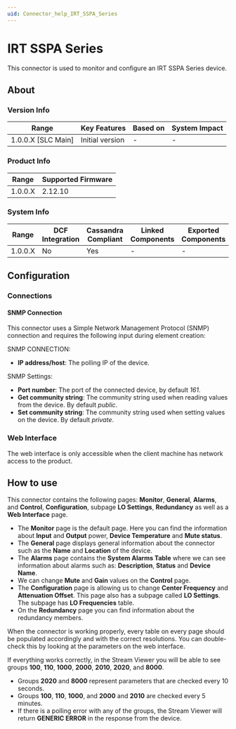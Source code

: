 ```yaml
---
uid: Connector_help_IRT_SSPA_Series
---
```


# IRT SSPA Series

This connector is used to monitor and configure an IRT SSPA Series device.

## About

### Version Info

| Range                | Key Features     | Based on     | System Impact     |
|----------------------|------------------|--------------|-------------------|
| 1.0.0.X [SLC Main]   | Initial version  | -            | -                 |

### Product Info

| Range     | Supported Firmware     |
|-----------|------------------------|
| 1.0.0.X   | 2.12.10                |

### System Info

| Range     | DCF Integration     | Cassandra Compliant     | Linked Components     | Exported Components     |
|-----------|---------------------|-------------------------|-----------------------|-------------------------|
| 1.0.0.X   | No                  | Yes                     | -                     | -                       |

## Configuration

### Connections

#### SNMP Connection

This connector uses a Simple Network Management Protocol (SNMP) connection and requires the following input during element creation:

SNMP CONNECTION:

- **IP address/host**: The polling IP of the device.

SNMP Settings:

- **Port number**: The port of the connected device, by default *161*.
- **Get community string**: The community string used when reading values from the device. By default *public*.
- **Set community string**: The community string used when setting values on the device. By default *private*.

### Web Interface

The web interface is only accessible when the client machine has network access to the product.

## How to use

This connector contains the following pages: **Monitor**, **General**, **Alarms**, and **Control**, **Configuration**, subpage **LO Settings**, **Redundancy** as well as a **Web Interface** page.

- The **Monitor** page is the default page. Here you can find the information about **Input** and **Output** power, **Device Temperature** and **Mute status**.
- The **General** page displays general information about the connector such as the **Name** and **Location** of the device.
- The **Alarms** page contains the **System Alarms Table** where we can see information about alarms such as: **Description**, **Status** and **Device Name**.
- We can change **Mute** and **Gain** values on the **Control** page.
- The **Configuration** page is allowing us to change **Center Frequency** and **Attenuation Offset**. This page also has a subpage called **LO Settings**. The subpage has **LO Frequencies** table.
- On the **Redundancy** page you can find information about the redundancy members.

When the connector is working properly, every table on every page should be populated accordingly and with the correct resolutions. You can double-check this by looking at the parameters on the web interface.

If everything works correctly, in the Stream Viewer you will be able to see groups **100**, **110**, **1000**, **2000**, **2010**, **2020**, and **8000**.

- Groups **2020** and **8000** represent parameters that are checked every 10 seconds.
- Groups **100**, **110**, **1000**, and **2000** and **2010** are checked every 5 minutes.
- If there is a polling error with any of the groups, the Stream Viewer will return **GENERIC ERROR** in the response from the device.